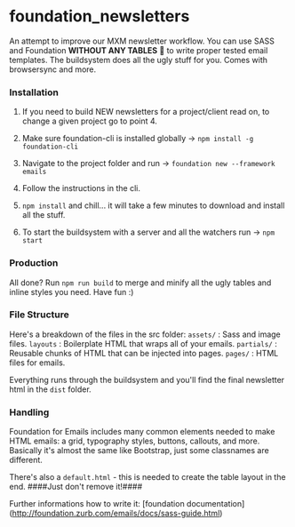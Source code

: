 # foundation_newsletters
An attempt to improve our MXM newsletter workflow. You can use SASS and Foundation **WITHOUT ANY TABLES** :pray: to write proper tested email templates.
The buildsystem does all the ugly stuff for you. Comes with browsersync and more.

### Installation
1. If you need to build NEW newsletters for a project/client read on, to change a given project go to point 4.

2. Make sure foundation-cli is installed globally -> `npm install -g foundation-cli`

3. Navigate to the project folder and run -> `foundation new --framework emails`

4. Follow the instructions in the cli.

4. `npm install` and chill... it will take a few minutes to download and install all the stuff.

5.  To start the buildsystem with a server and all the watchers run -> `npm start`

### Production

All done? Run `npm run build` to merge and minify all the ugly tables and inline styles you need. Have fun :)

### File Structure

Here's a breakdown of the files in the src folder:
`assets/` 	: Sass and image files.
`layouts`		: Boilerplate HTML that wraps all of your emails.
`partials/` : Reusable chunks of HTML that can be injected into pages.
`pages/` 		: HTML files for emails.

Everything runs through the buildsystem and you'll find the final newsletter html in the `dist` folder.

### Handling
Foundation for Emails includes many common elements needed to make HTML emails: a grid, typography styles, buttons, callouts, and more.
Basically it's almost the same like Bootstrap, just some classnames are different.

There's also a `default.html` - this is needed to create the table layout in the end. ####Just don't remove it!####

Further informations how to write it: [foundation documentation] (http://foundation.zurb.com/emails/docs/sass-guide.html)
